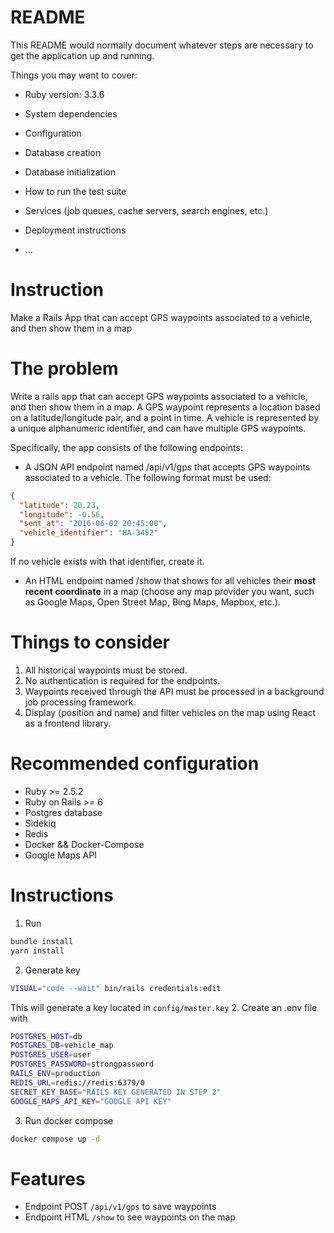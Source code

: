 # README

This README would normally document whatever steps are necessary to get the
application up and running.

Things you may want to cover:

* Ruby version: 3.3.6

* System dependencies

* Configuration

* Database creation

* Database initialization

* How to run the test suite

* Services (job queues, cache servers, search engines, etc.)

* Deployment instructions

* ...

# Instruction
Make a Rails App that can accept GPS waypoints associated to a vehicle, and then show them in a map

# The problem
Write a rails app that can accept GPS waypoints associated to a vehicle, and then show them in a map. 
A GPS waypoint represents a location based on a latitude/longitude pair, and a point in time. 
A vehicle is represented by a unique alphanumeric identifier, and can have multiple GPS waypoints.

Specifically, the app consists of the following endpoints:

- A JSON API endpoint named /api/v1/gps that accepts GPS waypoints associated to a vehicle. The following format must be used:
```json
{
  "latitude": 20.23,
  "longitude": -0.56,
  "sent_at": "2016-06-02 20:45:00",
  "vehicle_identifier": "HA-3452"
}
```
If no vehicle exists with that identifier, create it.

- An HTML endpoint named /show that shows for all vehicles their **most recent coordinate** in a map (choose any map provider you want, such as Google Maps, Open Street Map, Bing Maps, Mapbox, etc.).

# Things to consider
1. All historical waypoints must be stored.
2. No authentication is required for the endpoints.
3. Waypoints received through the API must be processed in a background job processing framework.
4. Display (position and name) and filter vehicles on the map using React as a frontend library.


# Recommended configuration
- Ruby >= 2.5.2
- Ruby on Rails >= 6
- Postgres database
- Sidekiq
- Redis
- Docker && Docker-Compose
- Google Maps API

# Instructions
1. Run
```bash
bundle install
yarn install
```
2. Generate key
```bash
VISUAL="code --wait" bin/rails credentials:edit
```
This will generate a key located in `config/master.key`
2. Create an .env file with
```bash
POSTGRES_HOST=db
POSTGRES_DB=vehicle_map
POSTGRES_USER=user
POSTGRES_PASSWORD=strongpassword
RAILS_ENV=production
REDIS_URL=redis://redis:6379/0
SECRET_KEY_BASE="RAILS KEY GENERATED IN STEP 2"
GOOGLE_MAPS_API_KEY="GOOGLE API KEY"
```
3. Run docker compose
```bash
docker compose up -d
```

# Features

- Endpoint POST `/api/v1/gps` to save waypoints
- Endpoint HTML `/show` to see waypoints on the map
